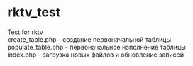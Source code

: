 # rktv_test
Test for rktv<br>
create_table.php - создание первоначальной таблицы<br>
populate_table.php - первоначальное наполнение таблицы<br>
index.php - загрузка новых файлов и обновление записей
